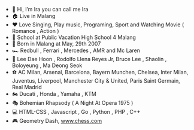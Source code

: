 - 👋 Hi, I’m Ira you can call me Ira
- 🏠 Live in Malang
- ❤️ Love Singing, Play music, Programing, Sport and Watching Movie ( Romance , Action ) 
- 🏫 School at Public Vacation High School 4 Malang
- 🎂 Born in Malang at May, 29th 2007
- 🏎️ Redbull , Ferrari , Mercedes , AMR and Mc Laren
- 🥋 Lee Dae Hoon , Rodolfo Llena Reyes Jr, Bruce Lee , Shaolin , Boloyeung , Ma Deong Seok 
- ⚽ AC Milan, Arsenal, Barcelona, Bayern Munchen, Chelsea, Inter Milan, Juventus, Liverpool, Manchester City & United, Paris Saint Germain, Real Madrid
- 🏍️ Ducati , Honda , Yamaha , KTM
- 🎭 Bohemian Rhapsody ( A Night At Opera 1975 )
- 💻 HTML-CSS , Javascript , Go , Python , PHP , C++
- 🎮 Geometry Dash, www.chess.com

<!---
ruslanleker1663/ruslanleker1663 is a ✨ special ✨ repository because its `README.md` (this file) appears on your GitHub profile.
You can click the Preview link to take a look at your changes.
--->
